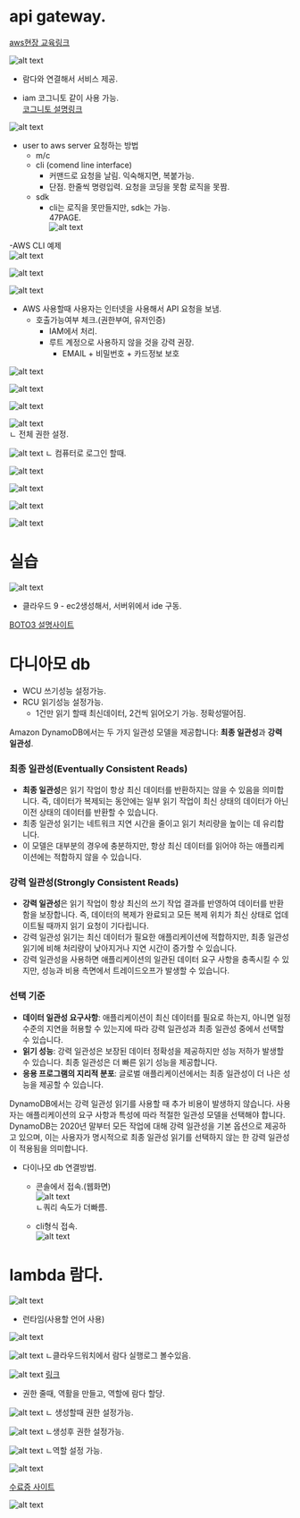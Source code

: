 # api gateway.  
[aws현장 교육링크](https://balsam-comfort-a47.notion.site/Developing-on-AWS-240229-c04efc9ccafe4ad78805a664b7f75e14)  

![alt text](images/markdown-image.png)  
- 람다와 연결해서 서비스 제공.  

- iam 코그니토 같이 사용 가능.  
[코그니토 설명링크](https://yoo11052.tistory.com/178)  

![alt text](images/markdown-image-1.png)  

- user to aws server 요청하는 방법  
  - m/c  
  - cli (comend line interface)  
    - 커맨드로 요청을 날림. 익숙해지면, 복붙가능.  
    - 단점. 한줄씩 명령입력. 요청을 코딩을 못함 로직을 못짬.  
  - sdk  
    - cli는 로직을 못만들지만, sdk는 가능.  
  47PAGE.  
  ![alt text](images/markdown-image-2.png)  

-AWS CLI 예제  
![alt text](images/markdown-image-3.png)  

![alt text](images/markdown-image-4.png)  

![alt text](images/markdown-image-5.png)

- AWS 사용할때 사용자는 인터넷을 사용해서 API 요청을 보냄.  
  - 호출가능여부 체크.(권한부여, 유저인증)  
    - IAM에서 처리.  
    - 루트 계정으로 사용하지 않을 것을 강력 권장.  
      - EMAIL + 비밀번호 + 카드정보 보호  

![alt text](images/markdown-image-6.png)  

![alt text](images/markdown-image-7.png)

![alt text](images/markdown-image-8.png)

![alt text](images/markdown-image-9.png)  
  ㄴ 전체 권한 설정.  

![alt text](images/markdown-image-10.png)
  ㄴ 컴퓨터로 로그인 할때.  

  ![alt text](images/markdown-image-11.png)

  ![alt text](images/markdown-image-12.png)

  ![alt text](images/markdown-image-13.png)

  ![alt text](images/markdown-image-14.png)

# 실습  

  ![alt text](images/markdown-image-15.png)

  - 클라우드 9 - ec2생성해서, 서버위에서 ide 구동.  

[BOTO3 설명사이트](https://boto3.amazonaws.com/v1/documentation/api/latest/index.html)  



# 다니아모 db

- WCU 쓰기성능 설정가능.  
- RCU 읽기성능 설정가능.  
  - 1건만 읽기 할때 최신데이터, 2건씩 읽어오기 가능. 정확성떨어짐.  

Amazon DynamoDB에서는 두 가지 일관성 모델을 제공합니다: **최종 일관성**과 **강력 일관성**.

### 최종 일관성(Eventually Consistent Reads)

- **최종 일관성**은 읽기 작업이 항상 최신 데이터를 반환하지는 않을 수 있음을 의미합니다. 즉, 데이터가 복제되는 동안에는 일부 읽기 작업이 최신 상태의 데이터가 아닌 이전 상태의 데이터를 반환할 수 있습니다. 
- 최종 일관성 읽기는 네트워크 지연 시간을 줄이고 읽기 처리량을 높이는 데 유리합니다. 
- 이 모델은 대부분의 경우에 충분하지만, 항상 최신 데이터를 읽어야 하는 애플리케이션에는 적합하지 않을 수 있습니다.

### 강력 일관성(Strongly Consistent Reads)

- **강력 일관성**은 읽기 작업이 항상 최신의 쓰기 작업 결과를 반영하여 데이터를 반환함을 보장합니다. 즉, 데이터의 복제가 완료되고 모든 복제 위치가 최신 상태로 업데이트될 때까지 읽기 요청이 기다립니다.
- 강력 일관성 읽기는 최신 데이터가 필요한 애플리케이션에 적합하지만, 최종 일관성 읽기에 비해 처리량이 낮아지거나 지연 시간이 증가할 수 있습니다.
- 강력 일관성을 사용하면 애플리케이션의 일관된 데이터 요구 사항을 충족시킬 수 있지만, 성능과 비용 측면에서 트레이드오프가 발생할 수 있습니다.

### 선택 기준

- **데이터 일관성 요구사항**: 애플리케이션이 최신 데이터를 필요로 하는지, 아니면 일정 수준의 지연을 허용할 수 있는지에 따라 강력 일관성과 최종 일관성 중에서 선택할 수 있습니다.
- **읽기 성능**: 강력 일관성은 보장된 데이터 정확성을 제공하지만 성능 저하가 발생할 수 있습니다. 최종 일관성은 더 빠른 읽기 성능을 제공합니다.
- **응용 프로그램의 지리적 분포**: 글로벌 애플리케이션에서는 최종 일관성이 더 나은 성능을 제공할 수 있습니다.

DynamoDB에서는 강력 일관성 읽기를 사용할 때 추가 비용이 발생하지 않습니다. 사용자는 애플리케이션의 요구 사항과 특성에 따라 적절한 일관성 모델을 선택해야 합니다. DynamoDB는 2020년 말부터 모든 작업에 대해 강력 일관성을 기본 옵션으로 제공하고 있으며, 이는 사용자가 명시적으로 최종 일관성 읽기를 선택하지 않는 한 강력 일관성이 적용됨을 의미합니다.

- 다이나모 db 연결방법.  
  - 콘솔에서 접속.(웹화면)  
![alt text](images/markdown-image-16.png)  
ㄴ쿼리 속도가 더빠름.  

  - cli형식 접속.  
  ![alt text](images/markdown-image-17.png)  


# lambda 람다.  
![alt text](images/markdown-image-18.png)
- 런타임(사용할 언어 사용)  

![alt text](images/markdown-image-19.png)


![alt text](images/markdown-image-20.png)
ㄴ클라우드워치에서 람다 실행로그 볼수있음.  


![alt text](images/markdown-image-21.png)
[링크](https://medium.com/@vigneshdayalan/decoding-lambda-handler-architecture-how-aws-lambda-functions-work-f9fd71ee75df)

- 권한 줄때, 역활을 만들고, 역할에 람다 할당.  

![alt text](images/markdown-image-22.png)
ㄴ 생성할때 권한 설정가능.   

![alt text](images/markdown-image-23.png)
ㄴ생성후 권한 설정가능.  

![alt text](images/markdown-image-24.png)
ㄴ역할 설정 가능.  

![alt text](images/markdown-image-25.png)

[수료증 사이트](https://www.aws.training/)

![alt text](images/markdown-image-26.png)

